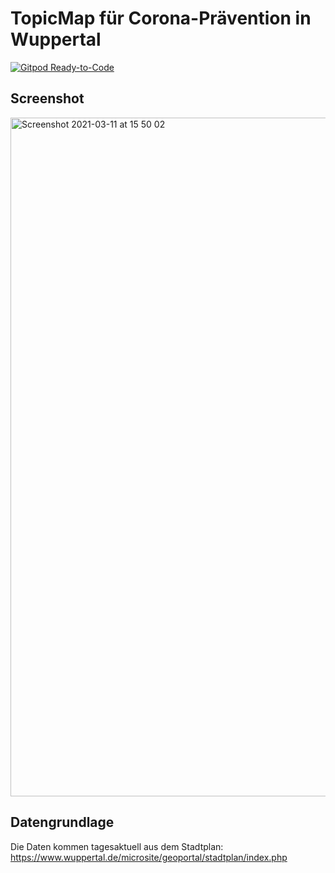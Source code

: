 # TopicMap für Corona-Prävention in Wuppertal

[![Gitpod Ready-to-Code](https://img.shields.io/badge/Gitpod-ready--to--code-blue?logo=gitpod)](https://gitpod.io/#https://github.com/topicmaps-wuppertal/corona-praevention)

## Screenshot

<img width="1086" alt="Screenshot 2021-03-11 at 15 50 02" src="https://user-images.githubusercontent.com/837211/110805837-c1474e80-8281-11eb-8351-bb07f60c8c8a.png">

## Datengrundlage

Die Daten kommen tagesaktuell aus dem Stadtplan: https://www.wuppertal.de/microsite/geoportal/stadtplan/index.php
